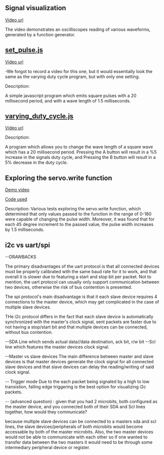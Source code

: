## Signal visualization

[Video url](https://imgur.com/a/AgrIYKC)


The video demonstrates an oscilliscopes reading of various waveforms, generated by a function generator.

## [set_pulse.js](https://github.com/Introduction-to-Computer-Engineering/final-project-assignment-8-week-13-O11WL1D/blob/master/set_pulse.js)

[Video url](https://imgur.com/a/Id4Lk6G)

-We forgot to record a video for this one, but it would essentially look the same as the varying duty cycle program, but with only one setting.   


Description:

A simple javascript program which emits square pulses with a 20 millisecond period, and with a wave length of 1.5 milliseconds. 

## [varying_duty_cycle.js](https://github.com/Introduction-to-Computer-Engineering/final-project-assignment-8-week-13-O11WL1D/blob/master/varying_duty_cycle.js)

[Video url](https://imgur.com/a/Id4Lk6G)

Description:

A program which allows you to change the wave length of a square wave which has a 20 millisecond period. Pressing the A button will result in a %5 increase in the signals duty cycle, and Pressing the B button will result in a 5% decrease in the duty cycle.  


## Exploring the servo.write function

[Demo video](https://imgur.com/a/OUNa16G)

[Code used](https://github.com/Introduction-to-Computer-Engineering/final-project-assignment-8-week-13-O11WL1D/blob/master/servo.js)

Description: 
Various tests exploring the servo.write function, which determined that only values passed to the function in the range of 0-180 were capable of changing the pulse width. Moreover, it was found that for each 45 degree increment to the passed value, the pulse width increases by 1.5 milliseconds.   

## i2c vs uart/spi

--DRAWBACKS

The primary disadvantages of the uart protocol is that all connected devices must be properly calibrated with the same baud rate for it to work, and that overall it is slower due to featuring a start and stop bit per packet. Not to mention, the uart protocol can usually only support communication between two devices, otherwise the risk of bus contention is presented. 

The spi protocol's main disadvantage is that it each slave device requires 4 connections to the master device, which may get complicated in the case of multiple slave devices.  

THe i2c protocol differs in the fact that each slave device is automatically synchronized with the master's clock signal, sent packets are faster due to not having a stop/start bit and that multiple devices can be connected, without bus contention.

--SDA
Line which sends actual data//data destination, ack bit, r/w bit
--Scl
line which features the master devices clock signal.

--Master vs slave devices
The main difference between master and slave devices is that master devices generate the clock signal for all connected slave devices and that slave devices can delay the reading/writing of said clock signal.




-- Trigger mode
Due to the each packet being signaled by a high to low transistion, falling edge triggering is the best option for visualizing i2c packets.


-- (advanced question) : 
given that you had 2 microbits, both configured as the master device, and you connected both of their SDA and Scl lines together, how would they communicate?

because multiple slave devices can be connected to a masters sda and scl lines, the slave devices/peripherals of both microbits would become accessable by both of the master microbits. Also, the two master devices would not be able to communicate with each other so if one wanted to transfer data between the two masters it would need to be through some intermediary peripheral device or register.



